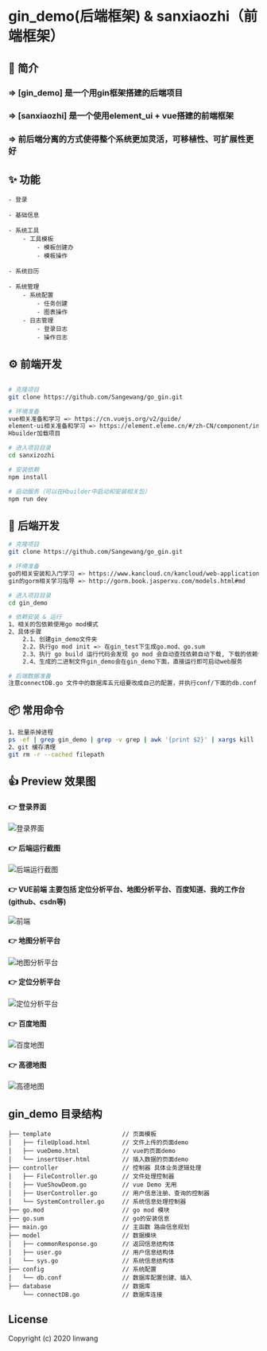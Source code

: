 # gin_demo(后端框架) & sanxiaozhi（前端框架）

## 🎁 简介
### => [gin_demo] 是一个用gin框架搭建的后端项目
### => [sanxiaozhi] 是一个使用element_ui + vue搭建的前端框架
### => 前后端分离的方式使得整个系统更加灵活，可移植性、可扩展性更好


## ✨ 功能
```
- 登录

- 基础信息

- 系统工具
	- 工具模板
		- 模板创建办
		- 模板操作
		
- 系统日历

- 系统管理
	- 系统配置
		- 任务创建
		- 图表操作
	- 日志管理
		- 登录日志
		- 操作日志
```


## ⚙ 前端开发
```bash

# 克隆项目
git clone https://github.com/Sangewang/go_gin.git

# 环境准备
vue相关准备和学习 => https://cn.vuejs.org/v2/guide/
element-ui相关准备和学习 => https://element.eleme.cn/#/zh-CN/component/installation
Hbuilder加载项目

# 进入项目目录
cd sanxizozhi

# 安装依赖
npm install

# 启动服务（可以在Hbuilder中启动和安装相关包）
npm run dev

```

## 📨 后端开发
```bash
# 克隆项目
git clone https://github.com/Sangewang/go_gin.git

# 环境准备
go的相关安装和入门学习 => https://www.kancloud.cn/kancloud/web-application-with-golang/44105
gin的gorm相关学习指导 => http://gorm.book.jasperxu.com/models.html#md

# 进入项目目录
cd gin_demo

# 依赖安装 & 运行
1、相关的包依赖使用go mod模式
2、具体步骤
	2.1、创建gin_demo文件夹
	2.2、执行go mod init => 在gin_test下生成go.mod、go.sum
	2.3、执行 go build 运行代码会发现 go mod 会自动查找依赖自动下载, 下载的依赖包存在pkg的mod下面
	2.4、生成的二进制文件gin_demo会在gin_demo下面，直接运行即可启动web服务

# 后端数据准备
注意connectDB.go 文件中的数据库五元组要改成自己的配置，并执行conf/下面的db.conf 插入测试数据

```

## 📦 常用命令
```bash
1、批量杀掉进程
ps -ef | grep gin_demo | grep -v grep | awk '{print $2}' | xargs kill -9
2、git 缓存清理
git rm -r --cached filepath
```

## 👍 Preview 效果图

#### 👉 登录界面
![登录界面](https://img-blog.csdnimg.cn/20200504213706535.png?x-oss-process=image/watermark,type_ZmFuZ3poZW5naGVpdGk,shadow_10,text_aHR0cHM6Ly9ibG9nLmNzZG4ubmV0L3UwMTE1NTkyMzY=,size_16,color_FFFFFF,t_70)

#### 👉 后端运行截图
![后端运行截图](https://img-blog.csdnimg.cn/20200504214621343.png?x-oss-process=image/watermark,type_ZmFuZ3poZW5naGVpdGk,shadow_10,text_aHR0cHM6Ly9ibG9nLmNzZG4ubmV0L3UwMTE1NTkyMzY=,size_16,color_FFFFFF,t_70)

#### 👉 VUE前端 主要包括 定位分析平台、地图分析平台、百度知道、我的工作台(github、csdn等)
![前端](https://img-blog.csdnimg.cn/20200504213736599.png?x-oss-process=image/watermark,type_ZmFuZ3poZW5naGVpdGk,shadow_10,text_aHR0cHM6Ly9ibG9nLmNzZG4ubmV0L3UwMTE1NTkyMzY=,size_16,color_FFFFFF,t_70)

#### 👉 地图分析平台
![地图分析平台](https://img-blog.csdnimg.cn/20200504213803362.png?x-oss-process=image/watermark,type_ZmFuZ3poZW5naGVpdGk,shadow_10,text_aHR0cHM6Ly9ibG9nLmNzZG4ubmV0L3UwMTE1NTkyMzY=,size_16,color_FFFFFF,t_70)

#### 👉 定位分析平台
![定位分析平台](https://img-blog.csdnimg.cn/20200504213824709.png?x-oss-process=image/watermark,type_ZmFuZ3poZW5naGVpdGk,shadow_10,text_aHR0cHM6Ly9ibG9nLmNzZG4ubmV0L3UwMTE1NTkyMzY=,size_16,color_FFFFFF,t_70)

#### 👉 百度地图
![百度地图](https://img-blog.csdnimg.cn/20200504213902764.png?x-oss-process=image/watermark,type_ZmFuZ3poZW5naGVpdGk,shadow_10,text_aHR0cHM6Ly9ibG9nLmNzZG4ubmV0L3UwMTE1NTkyMzY=,size_16,color_FFFFFF,t_70)

#### 👉 高德地图
![高德地图](https://img-blog.csdnimg.cn/2020050421391623.png?x-oss-process=image/watermark,type_ZmFuZ3poZW5naGVpdGk,shadow_10,text_aHR0cHM6Ly9ibG9nLmNzZG4ubmV0L3UwMTE1NTkyMzY=,size_16,color_FFFFFF,t_70)

## gin_demo 目录结构
```shell
├── template					// 页面模板
│   ├── fileUpload.html			// 文件上传的页面demo
│   ├── vueDemo.html			// vue的页面demo
│   └── insertUser.html			// 插入数据的页面demo
├── controller					// 控制器 具体业务逻辑处理
│   ├── FileController.go		// 文件处理控制器
│   ├── VueShowDeom.go			// vue Demo 无用
│   ├── UserController.go		// 用户信息注册、查询的控制器
│   └── SystemController.go		// 系统信息处理控制器
├── go.mod						// go mod 模块
├── go.sum						// go的安装信息
├── main.go						// 主函数 路由信息规划
├── model						// 数据模块
│   ├── commonResponse.go		// 返回信息结构体
│   ├── user.go					// 用户信息结构体
│   └── sys.go					// 系统信息结构体
├── config						// 系统配置
│   └── db.conf					// 数据库配置创建、插入
├── database					// 数据库
    └── connectDB.go			// 数据库连接
```
## 
## License
Copyright (c) 2020 linwang



